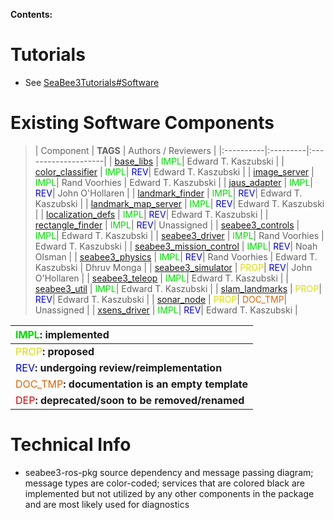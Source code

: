 **Contents:**


# Tutorials #
  * See [SeaBee3Tutorials#Software](SeaBee3Tutorials#Software.md)

# Existing Software Components #
> | Component | **TAGS** | Authors / Reviewers |
|:----------|:---------|:--------------------|
> | [base\_libs](http://code.google.com/p/seabee3-ros-pkg/wiki/base_libs) | <font color='#00DD00'>IMPL</font>| Edward T. Kaszubski |
> | [color\_classifier](http://code.google.com/p/seabee3-ros-pkg/wiki/color_classifier) | <font color='#00DD00'>IMPL</font>| <font color='#0000DD'>REV</font>| Edward T. Kaszubski |
> | [image\_server](http://code.google.com/p/seabee3-ros-pkg/wiki/image_server) | <font color='#00DD00'>IMPL</font>| Rand Voorhies       | Edward T. Kaszubski |
> | [jaus\_adapter](http://code.google.com/p/seabee3-ros-pkg/wiki/jaus_adapter) | <font color='#00DD00'>IMPL</font>| <font color='#0000DD'>REV</font>| John O'Hollaren     |
> | [landmark\_finder](http://code.google.com/p/seabee3-ros-pkg/wiki/landmark_finder) | <font color='#00DD00'>IMPL</font>| <font color='#0000DD'>REV</font>| Edward T. Kaszubski |
> | [landmark\_map\_server](http://code.google.com/p/seabee3-ros-pkg/wiki/landmark_map_server) | <font color='#00DD00'>IMPL</font>| <font color='#0000DD'>REV</font>| Edward T. Kaszubski |
> | [localization\_defs](http://code.google.com/p/seabee3-ros-pkg/wiki/localization_defs) | <font color='#00DD00'>IMPL</font>| <font color='#0000DD'>REV</font>| Edward T. Kaszubski |
> | [rectangle\_finder](http://code.google.com/p/seabee3-ros-pkg/wiki/rectangle_finder) | <font color='#00DD00'>IMPL</font>| <font color='#0000DD'>REV</font>| Unassigned          |
> | [seabee3\_controls](http://code.google.com/p/seabee3-ros-pkg/wiki/seabee3_controls) | <font color='#00DD00'>IMPL</font>| Edward T. Kaszubski |
> | [seabee3\_driver](http://code.google.com/p/seabee3-ros-pkg/wiki/seabee3_driver) | <font color='#00DD00'>IMPL</font>| Rand Voorhies       | Edward T. Kaszubski |
> | [seabee3\_mission\_control](http://code.google.com/p/seabee3-ros-pkg/wiki/seabee3_mission_control) | <font color='#00DD00'>IMPL</font>| <font color='#0000DD'>REV</font>| Noah Olsman         |
> | [seabee3\_physics](http://code.google.com/p/seabee3-ros-pkg/wiki/seabee3_physics) | <font color='#00DD00'>IMPL</font>| <font color='#0000DD'>REV</font>| Rand Voorhies       | Edward T. Kaszubski | Dhruv Monga         |
> | [seabee3\_simulator](http://code.google.com/p/seabee3-ros-pkg/wiki/seabee3_simulator) | <font color='#DDDD00'>PROP</font>| <font color='#0000DD'>REV</font>| John O'Hollaren     |
> | [seabee3\_teleop](http://code.google.com/p/seabee3-ros-pkg/wiki/seabee3_teleop) | <font color='#00DD00'>IMPL</font>| Edward T. Kaszubski |
> | [seabee3\_util](http://code.google.com/p/seabee3-ros-pkg/wiki/seabee3_util) | <font color='#00DD00'>IMPL</font>| Edward T. Kaszubski |
> | [slam\_landmarks](http://code.google.com/p/seabee3-ros-pkg/wiki/slam_landmarks) | <font color='#DDDD00'>PROP</font>| <font color='#0000DD'>REV</font>| Edward T. Kaszubski |
> | [sonar\_node](http://code.google.com/p/seabee3-ros-pkg/wiki/sonar_node) | <font color='#DDDD00'>PROP</font>| <font color='#DD6600'>DOC_TMP</font>| Unassigned          |
> | [xsens\_driver](http://code.google.com/p/seabee3-ros-pkg/wiki/xsens_driver) | <font color='#00DD00'>IMPL</font>| <font color='#0000DD'>REV</font>| Edward T. Kaszubski |

| <font color='#00DD00'>IMPL</font>**: implemented**|
|:---------------------------------|
| <font color='#DDDD00'>PROP</font>**: proposed**|
| <font color='#0000DD'>REV</font>**: undergoing review/reimplementation**|
| <font color='#DD6600'>DOC_TMP</font>**: documentation is an empty template**|
| <font color='#DD0000'>DEP</font>**: deprecated/soon to be removed/renamed**|

# Technical Info #
  * seabee3-ros-pkg source dependency and message passing diagram; message types are color-coded; services that are colored black are implemented but not utilized by any other components in the package and are most likely used for diagnostics

![![](http://lh4.ggpht.com/_EiQADOyrLss/TFiJb4o84LI/AAAAAAAAA0Y/7SZtuQosL-o/s350/seabee3.png)](http://lh4.ggpht.com/_EiQADOyrLss/TFiJb4o84LI/AAAAAAAAA0Y/7SZtuQosL-o/d/seabee3.png)